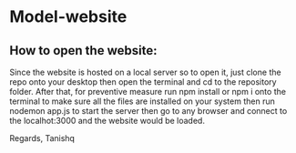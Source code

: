 # Model-website

## How to open the website:

Since the website is hosted on a local server so to open it,
just clone the repo onto your desktop
then open the terminal and cd to the repository folder.
After that, for preventive measure run npm install or npm i onto the terminal to make sure all the files are installed on your system
then run nodemon app.js to start the server then go to any browser and connect to the localhot:3000 and the website would be loaded.

Regards,
Tanishq
